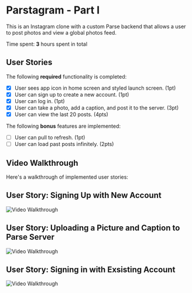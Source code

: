 # Parstagram - Part I

This is an Instagram clone with a custom Parse backend that allows a user to post photos and view a global photos feed.

Time spent: **3** hours spent in total

## User Stories

The following **required** functionality is completed:

- [x] User sees app icon in home screen and styled launch screen. (1pt)
- [x] User can sign up to create a new account. (1pt)
- [x] User can log in. (1pt)
- [x] User can take a photo, add a caption, and post it to the server. (3pt)
- [x] User can view the last 20 posts. (4pts)

The following **bonus** features are implemented:

- [ ] User can pull to refresh. (1pt)
- [ ] User can load past posts infinitely. (2pts)

## Video Walkthrough

Here's a walkthrough of implemented user stories:

## User Story: Signing Up with New Account

<img src='https://media.giphy.com/media/yjgtTlSl8RRig8JLZ9/giphy.gif' title='Video Walkthrough' width='' alt='Video Walkthrough' />

## User Story: Uploading a Picture and Caption to Parse Server

<img src='https://media.giphy.com/media/bJdiuJqGNMdRUnkCUk/giphy.gif' title='Video Walkthrough' width='' alt='Video Walkthrough' />

## User Story: Signing in with Exsisting Account

<img src='https://media.giphy.com/media/NkCaB1tr5NynZMGdT6/giphy.gif' title='Video Walkthrough' width='' alt='Video Walkthrough' />
